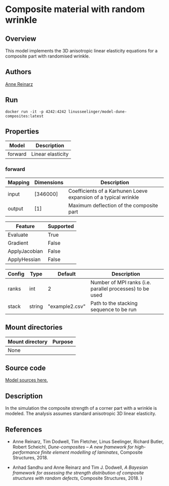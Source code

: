 # Composite material with random wrinkle

## Overview
This model implements the 3D anisotropic linear elasticity equations for a composite part with randomised wrinkle.


## Authors
[Anne Reinarz](mailto:anne.k.reinarz@durham.ac.uk)


## Run
```
docker run -it -p 4242:4242 linusseelinger/model-dune-composites:latest
```

## Properties

Model | Description
---|---
forward | Linear elasticity

### forward
Mapping | Dimensions | Description
---|---|---
input | [346000] | Coefficients of a Karhunen Loeve expansion of a typical wrinkle
output | [1] | Maximum deflection of the composite part

Feature | Supported
---|---
Evaluate | True
Gradient | False
ApplyJacobian | False
ApplyHessian | False

Config | Type | Default | Description
---|---|---|---
ranks | int | 2 | Number of MPI ranks (i.e. parallel processes) to be used
stack | string | "example2.csv" | Path to the stacking sequence to be run

## Mount directories
Mount directory | Purpose
---|---
None |

## Source code

[Model sources here.](https://github.com/UM-Bridge/benchmarks/tree/main/models/dune-composites)

## Description
In the simulation the composite strength of a corner part with a wrinkle is modeled. The analysis assumes standard anisotropic 3D linear elasticity.

## References
- Anne Reinarz, Tim Dodwell, Tim Fletcher, Linus Seelinger, Richard Butler, Robert Scheichl, *Dune-composites – A new framework for high-performance finite element modelling of laminates*, Composite Structures, 2018.

- Anhad Sandhu and Anne Reinarz and Tim J. Dodwell, *A Bayesian framework for assessing the strength distribution of composite structures with random defects*, Composite Structures, 2018.
}
